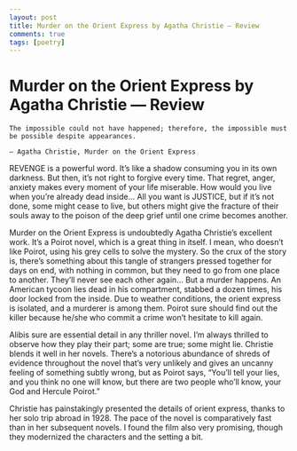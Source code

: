 ```yaml
---
layout: post
title: Murder on the Orient Express by Agatha Christie — Review
comments: true
tags: [poetry]
---
```


# Murder on the Orient Express by Agatha Christie — Review

```
The impossible could not have happened; therefore, the impossible must be possible despite appearances.

— Agatha Christie, Murder on the Orient Express
```

REVENGE is a powerful word. It’s like a shadow consuming you in its own darkness. But then, it’s not right to forgive every time. That regret, anger, anxiety makes every moment of your life miserable. How would you live when you’re already dead inside… All you want is JUSTICE, but if it’s not done, some might cease to live, but others might give the fracture of their souls away to the poison of the deep grief until one crime becomes another.

Murder on the Orient Express is undoubtedly Agatha Christie’s excellent work. It’s a Poirot novel, which is a great thing in itself. I mean, who doesn’t like Poirot, using his grey cells to solve the mystery. So the crux of the story is, there’s something about this tangle of strangers pressed together for days on end, with nothing in common, but they need to go from one place to another. They’ll never see each other again… But a murder happens. An American tycoon lies dead in his compartment, stabbed a dozen times, his door locked from the inside. Due to weather conditions, the orient express is isolated, and a murderer is among them. Poirot sure should find out the killer because he/she who commit a crime won’t hesitate to kill again.

Alibis sure are essential detail in any thriller novel. I’m always thrilled to observe how they play their part; some are true; some might lie. Christie blends it well in her novels. There’s a notorious abundance of shreds of evidence throughout the novel that’s very unlikely and gives an uncanny feeling of something subtly wrong, but as Poirot says, “You’ll tell your lies, and you think no one will know, but there are two people who’ll know, your God and Hercule Poirot.”

Christie has painstakingly presented the details of orient express, thanks to her solo trip abroad in 1928. The pace of the novel is comparatively fast than in her subsequent novels. I found the film also very promising, though they modernized the characters and the setting a bit.
